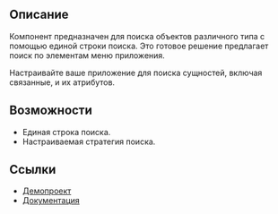 ## Описание
Компонент предназначен для поиска объектов различного типа с помощью единой строки поиска. Это готовое решение предлагает поиск по элементам меню приложения.

Настраивайте ваше приложение для поиска сущностей, включая связанные, и их атрибутов.

## Возможности
* Единая строка поиска.
* Настраиваемая стратегия поиска.

## Ссылки
- [Демопроект](https://github.com/cuba-platform/rich-search-addon-demo)
- [Документация](https://github.com/cuba-platform/rich-search-addon/blob/master/README.md)